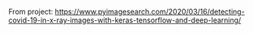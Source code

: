 From project:
https://www.pyimagesearch.com/2020/03/16/detecting-covid-19-in-x-ray-images-with-keras-tensorflow-and-deep-learning/